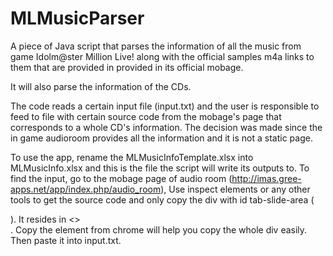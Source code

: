 # MLMusicParser
A piece of Java script that parses the information of all the music from game Idolm@ster Million Live! along with the official samples m4a links to them that are provided in provided in its official mobage.

It will also parse the information of the CDs. 

The code reads a certain input file (input.txt) and the user is responsible to feed to file with certain source code from the mobage's page that corresponds to a whole CD's information.
The decision was made since the in game audioroom provides all the information and it is not a static page. 

To use the app, rename the MLMusicInfoTemplate.xlsx into MLMusicInfo.xlsx and this is the file the script will write its outputs to.
To find the input, go to the mobage page of audio room (http://imas.gree-apps.net/app/index.php/audio_room), 
Use inspect elements or any other tools to get the source code and only copy the div with id tab-slide-area (<div id="tab-slide-area">).
It resides in <<body>><div id="gree-app-container"><div id="wrapper"><div class="main-bg">.
Copy the element from chrome will help you copy the whole div easily. Then paste it into input.txt.

